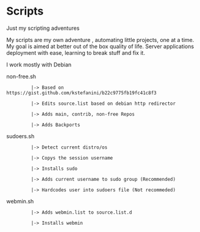 # Scripts
Just my scripting adventures

My scripts are my own adventure , automating little projects, one at a time.
My goal is aimed at better out of the box quality of life.
Server applications deployment with ease, learning to break stuff and fix it.

I work mostly with Debian

  non-free.sh 

             |-> Based on https://gist.github.com/kstefanini/b22c9775fb19fc41c8f3
             
             |-> Edits source.list based on debian http redirector
             
             |-> Adds main, contrib, non-free Repos
             
             |-> Adds Backports

  sudoers.sh  
  
             |-> Detect current distro/os

             |-> Copys the session username
             
             |-> Installs sudo
             
             |-> Adds current username to sudo group (Recommended)
             
             |-> Hardcodes user into sudoers file (Not recommeded)

  webmin.sh

             |-> Adds webmin.list to source.list.d
             
             |-> Installs webmin
             
